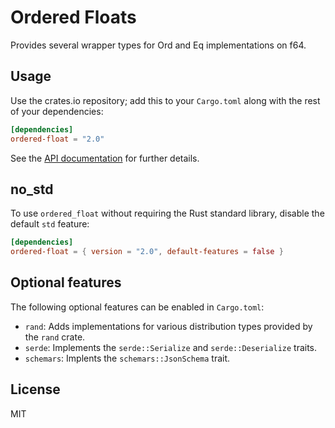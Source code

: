 # Ordered Floats

Provides several wrapper types for Ord and Eq implementations on f64.

## Usage

Use the crates.io repository; add this to your `Cargo.toml` along
with the rest of your dependencies:

```toml
[dependencies]
ordered-float = "2.0"
```

See the [API documentation](https://docs.rs/ordered-float) for further details.

## no_std

To use `ordered_float` without requiring the Rust standard library, disable
the default `std` feature:

```toml
[dependencies]
ordered-float = { version = "2.0", default-features = false }
```

## Optional features

The following optional features can be enabled in `Cargo.toml`:

* `rand`: Adds implementations for various distribution types provided by the `rand` crate.
* `serde`: Implements the `serde::Serialize` and `serde::Deserialize` traits.
* `schemars`: Implents the `schemars::JsonSchema` trait.

## License

MIT
